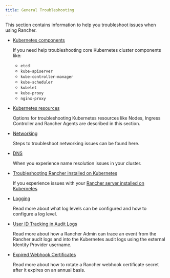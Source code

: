 ```yaml
---
title: General Troubleshooting
---
```


<head>
  <link rel="canonical" href="https://ranchermanager.docs.rancher.com/troubleshooting/general-troubleshooting"/>
</head>

This section contains information to help you troubleshoot issues when using Rancher.

- [Kubernetes components](kubernetes-components/kubernetes-components.md)

    If you need help troubleshooting core Kubernetes cluster components like:
    * `etcd`
    * `kube-apiserver`
    * `kube-controller-manager`
    * `kube-scheduler`
    * `kubelet`
    * `kube-proxy`
    * `nginx-proxy`

- [Kubernetes resources](other-troubleshooting-tips/kubernetes-resources.md)

    Options for troubleshooting Kubernetes resources like Nodes, Ingress Controller and Rancher Agents are described in this section.

- [Networking](other-troubleshooting-tips/networking.md)

    Steps to troubleshoot networking issues can be found here.

- [DNS](other-troubleshooting-tips/dns.md)

    When you experience name resolution issues in your cluster.

- [Troubleshooting Rancher installed on Kubernetes](other-troubleshooting-tips/rancher-ha.md)

    If you experience issues with your [Rancher server installed on Kubernetes](../getting-started/installation-and-upgrade/install-upgrade-on-a-kubernetes-cluster/install-upgrade-on-a-kubernetes-cluster.md)

- [Logging](other-troubleshooting-tips/logging.md)

    Read more about what log levels can be configured and how to configure a log level.

- [User ID Tracking in Audit Logs](other-troubleshooting-tips/user-id-tracking-in-audit-logs.md)

    Read more about how a Rancher Admin can trace an event from the Rancher audit logs and into the Kubernetes audit logs using the external Identity Provider username.

- [Expired Webhook Certificates](other-troubleshooting-tips/expired-webhook-certificate-rotation.md)  

    Read more about how to rotate a Rancher webhook certificate secret after it expires on an annual basis.
